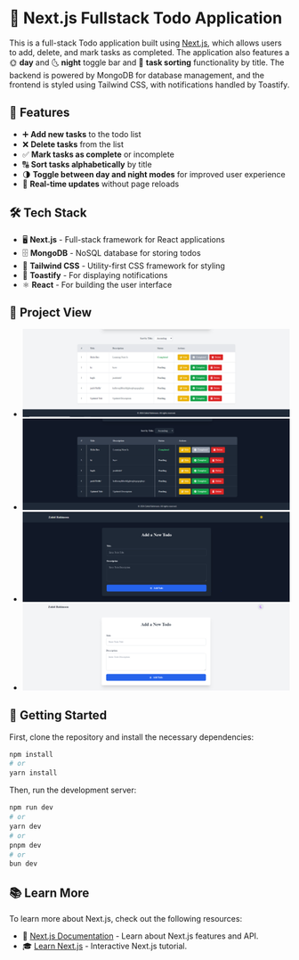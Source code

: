 # 📝 Next.js Fullstack Todo Application

This is a full-stack Todo application built using [Next.js](https://nextjs.org/), which allows users to add, delete, and mark tasks as completed. The application also features a 🌞 **day** and 🌜 **night** toggle bar and 📑 **task sorting** functionality by title. The backend is powered by MongoDB for database management, and the frontend is styled using Tailwind CSS, with notifications handled by Toastify.

## 🚀 Features

- ➕ **Add new tasks** to the todo list
- ❌ **Delete tasks** from the list
- ✅ **Mark tasks as complete** or incomplete
- 🔠 **Sort tasks alphabetically** by title
- 🌗 **Toggle between day and night modes** for improved user experience
- 🔄 **Real-time updates** without page reloads

## 🛠 Tech Stack

- 🖥 **Next.js** - Full-stack framework for React applications
- 🗄 **MongoDB** - NoSQL database for storing todos
- 🎨 **Tailwind CSS** - Utility-first CSS framework for styling
- 🔔 **Toastify** - For displaying notifications
- ⚛️ **React** - For building the user interface

## 🚀 Project View 
- ![ViewWhite](https://github.com/zahidrahimoon/todo-app/blob/master/Screenshots/ViewTodo.PNG)
- ![viewBlack](https://github.com/zahidrahimoon/todo-app/blob/master/Screenshots/blackViewTodo.PNG)
- ![addBlack](https://github.com/zahidrahimoon/todo-app/blob/master/Screenshots/blackaddTodo.PNG)
- ![addWhite](https://github.com/zahidrahimoon/todo-app/blob/master/Screenshots/addTodo.PNG)

## 🏁 Getting Started

First, clone the repository and install the necessary dependencies:

```bash
npm install
# or
yarn install
```

Then, run the development server:

```bash
npm run dev
# or
yarn dev
# or
pnpm dev
# or
bun dev
```


## 📚 Learn More

To learn more about Next.js, check out the following resources:

- 📖 [Next.js Documentation](https://nextjs.org/docs) - Learn about Next.js features and API.
- 🎓 [Learn Next.js](https://nextjs.org/learn) - Interactive Next.js tutorial.

